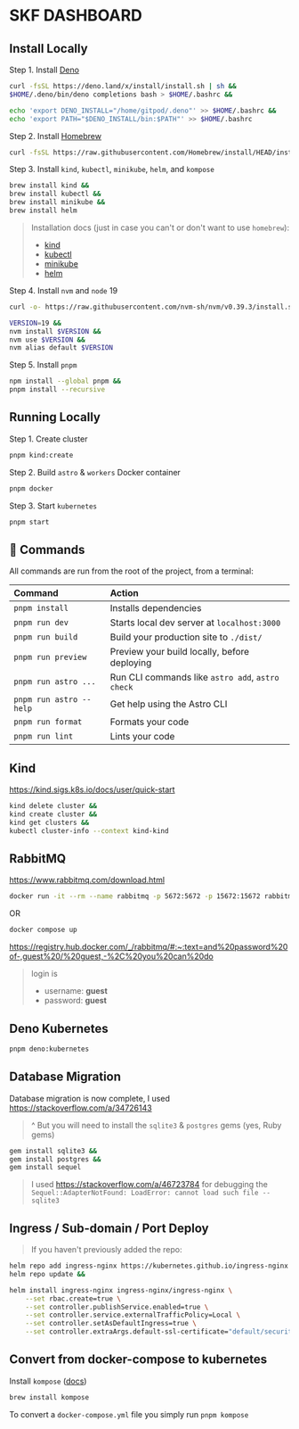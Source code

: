# SKF DASHBOARD

## Install Locally

Step 1. Install [Deno](https://deno.land/manual@v1.30.3/getting_started/installation)

```sh
curl -fsSL https://deno.land/x/install/install.sh | sh &&
$HOME/.deno/bin/deno completions bash > $HOME/.bashrc &&

echo 'export DENO_INSTALL="/home/gitpod/.deno"' >> $HOME/.bashrc &&
echo 'export PATH="$DENO_INSTALL/bin:$PATH"' >> $HOME/.bashrc
```

Step 2. Install [Homebrew](https://brew.sh/)

```sh
curl -fsSL https://raw.githubusercontent.com/Homebrew/install/HEAD/install.sh
```

Step 3. Install `kind`, `kubectl`, `minikube`, `helm`, and `kompose`

```sh
brew install kind &&
brew install kubectl &&
brew install minikube &&
brew install helm
```

> Installation docs (just in case you can't or don't want to use `homebrew`):
> * [kind](https://kind.sigs.k8s.io/docs/user/quick-start#installation)
> * [kubectl](https://kubernetes.io/docs/tasks/tools/#kubectl)
> * [minikube](https://minikube.sigs.k8s.io/docs/start/)
> * [helm](https://helm.sh/docs/intro/install/)

Step 4. Install `nvm` and `node` 19

```sh
curl -o- https://raw.githubusercontent.com/nvm-sh/nvm/v0.39.3/install.sh | bash
```

```sh
VERSION=19 &&
nvm install $VERSION && 
nvm use $VERSION && 
nvm alias default $VERSION
```

Step 5. Install `pnpm`

```sh
npm install --global pnpm &&
pnpm install --recursive
```

## Running Locally

Step 1. Create cluster

```sh
pnpm kind:create
```

Step 2. Build `astro` & `workers` Docker container

```sh
pnpm docker
```

Step 3. Start `kubernetes`

```sh
pnpm start
```


## 🧞 Commands

All commands are run from the root of the project, from a terminal:

| Command                 | Action                                           |
| :---------------------- | :----------------------------------------------- |
| `pnpm install`          | Installs dependencies                            |
| `pnpm run dev`          | Starts local dev server at `localhost:3000`      |
| `pnpm run build`        | Build your production site to `./dist/`          |
| `pnpm run preview`      | Preview your build locally, before deploying     |
| `pnpm run astro ...`    | Run CLI commands like `astro add`, `astro check` |
| `pnpm run astro --help` | Get help using the Astro CLI                     |
| `pnpm run format`       | Formats your code                                |
| `pnpm run lint`         | Lints your code                                  |

## Kind

https://kind.sigs.k8s.io/docs/user/quick-start

```sh
kind delete cluster &&
kind create cluster &&
kind get clusters &&
kubectl cluster-info --context kind-kind 
```

## RabbitMQ

https://www.rabbitmq.com/download.html

```sh
docker run -it --rm --name rabbitmq -p 5672:5672 -p 15672:15672 rabbitmq:3.11-management
```

OR

```sh
docker compose up
```

https://registry.hub.docker.com/_/rabbitmq/#:~:text=and%20password%20of-,guest%20/%20guest,-%2C%20you%20can%20do
> login is 
> * username: **guest** 
> * password: **guest**

## Deno Kubernetes

```sh
pnpm deno:kubernetes
```

## Database Migration

Database migration is now complete, I used https://stackoverflow.com/a/34726143

> ^ But you will need to install the `sqlite3` & `postgres` gems (yes, Ruby gems)


```sh
gem install sqlite3 &&
gem install postgres &&
gem install sequel
```

> I used https://stackoverflow.com/a/46723784 for debugging the `Sequel::AdapterNotFound: LoadError: cannot load such file -- sqlite3`
>

## Ingress / Sub-domain / Port Deploy

> If you haven't previously added the repo:

```sh
helm repo add ingress-nginx https://kubernetes.github.io/ingress-nginx &&
helm repo update &&

helm install ingress-nginx ingress-nginx/ingress-nginx \
    --set rbac.create=true \
    --set controller.publishService.enabled=true \
    --set controller.service.externalTrafficPolicy=Local \
    --set controller.setAsDefaultIngress=true \
    --set controller.extraArgs.default-ssl-certificate="default/securityknowledgeframework-labs.org"
```


## Convert from docker-compose to kubernetes

Install `kompose` ([docs](https://kubernetes.io/docs/tasks/configure-pod-container/translate-compose-kubernetes/#install-kompose))

```sh
brew install kompose
```

To convert a `docker-compose.yml` file you simply run `pnpm kompose`
